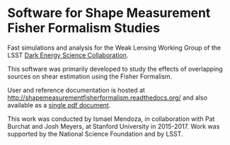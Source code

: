 Software for Shape Measurement Fisher Formalism Studies
============================================

Fast simulations and analysis for the Weak Lensing Working Group of the LSST [Dark Energy Science Collaboration](http://www.lsst-desc.org).

This software was primarily developed to study the effects of overlapping sources on shear estimation using the Fisher Formalism. 

User and reference documentation is hosted at http://shapemeasurementfisherformalism.readthedocs.org/ and also available as a [single pdf document](https://readthedocs.org/projects/shapemeasurementfisherformalism/downloads/pdf/latest/).

This work was conducted by Ismael Mendoza, in collaboration with Pat Burchat and Josh Meyers, at Stanford University in 2015-2017. Work was supported by the National Science Foundation and by LSST.
